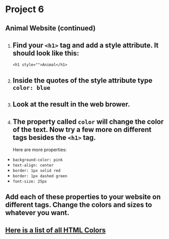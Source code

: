 # Project 6

## Animal Website (continued)

1. ## Find your `<h1>` tag and add a style attribute. It should look like this:
   `<h1 style="">Animal</h1>`
1. ## Inside the quotes of the style attribute type `color: blue`
1. ## Look at the result in the web brower.
1. ## The property called `color` will change the color of the text. Now try a few more on different tags besides the `<h1>` tag.
   Here are more properties:

- `background-color: pink`
- `text-align: center`
- `border: 1px solid red`
- `border: 1px dashed green`
- `font-size: 25px`

## Add each of these properties to your website on different tags. Change the colors and sizes to whatever you want.

## [Here is a list of all HTML Colors](https://www.w3schools.com/tags/ref_colornames.asp)
